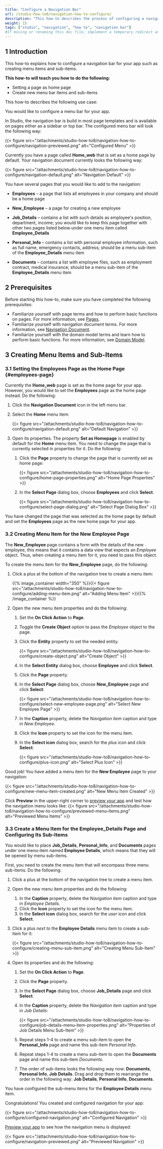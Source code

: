 ```yaml
---
title: "Configure a Navigation Bar"
url: /studio-how-to8/navigation-how-to-configure/
description: "This how-to describes the process of configuring a navigation bar in Mendix Studio."
weight: 15
tags: ["studio", "navigation", "how to", "navigation bar"]
#If moving or renaming this doc file, implement a temporary redirect and let the respective team know they should update the URL in the product. See Mapping to Products for more details.
---
```


## 1 Introduction

This how-to explains how to configure a navigation bar for your app such as creating menu items and sub-items. 

**This how-to will teach you how to do the following:**

* Setting a page as home page
* Create new menu bar items and sub-items

This how-to describes the following use case: 

You would like to configure a menu bar for your app. 

In Studio, the navigation bar is build in most page templates and is available on pages either as a sidebar or top bar. The configured menu bar will look the following way:

{{< figure src="/attachments/studio-how-to8/navigation-how-to-configure/navigation-previewed.png" alt="Configured Menu" >}}

Currently you have a page called **Home_web** that is set as a home page by default. Your navigation document currently looks the following way:

{{< figure src="/attachments/studio-how-to8/navigation-how-to-configure/navigation-default.png" alt="Navigation Default" >}}

You have several pages that you would like to add to the navigation:

* **Employees** – a page that lists all employees in your company and should be a home page

* **New_Employee** – a page for creating a new employee 

* **Job_Details** – contains a list with such details as employee's position, department, income; you would like to keep this page together with other two pages listed below under one menu item called  **Employee_Details** 

* **Personal_Info** – contains a list with personal employee information, such as full name, emergency contacts, address; should be a menu sub-item of the **Employee_Details** menu item

* **Documents** – contains a list with employee files, such as employment contract, medical insurance; should be a menu sub-item of the **Employee_Details** menu item

## 2 Prerequisites

Before starting this how-to, make sure you have completed the following prerequisites:

* Familiarize yourself with page terms and how to perform basic functions on pages. For more information, see [Pages](/studio8/page-editor/). 
* Familiarize yourself with navigation document terms. For more information, see [Navigation Document](/studio8/navigation/). 
* Familiarize yourself with the domain model terms and learn how to perform basic functions. For more information, see [Domain Model](/studio8/domain-models/).

## 3 Creating Menu Items and Sub-Items

### 3.1 Setting the Employees Page as the Home Page {#employees-page}

Currently the **Home_web** page is set as the home page for your app. However, you would like to set the **Employees** page as the home page instead. Do the following:

1. Click the **Navigation Document** icon in the left menu bar. 

2. Select the **Home** menu item:

    {{< figure src="/attachments/studio-how-to8/navigation-how-to-configure/navigation-default.png" alt="Default Navigation" >}} 
    
3. Open its properties. The property **Set as Homepage** is enabled by default for the **Home** menu item. You need to change the page that is currently selected in properties for it. Do the following:

    1.  Click the **Page** property to change the page that is currently set as home page:

        {{< figure src="/attachments/studio-how-to8/navigation-how-to-configure/home-page-properties.png" alt="Home Page Properties" >}}

    3. In the **Select Page** dialog box, choose **Employees** and click **Select**. 

        {{< figure src="/attachments/studio-how-to8/navigation-how-to-configure/select-page-dialog.png" alt="Select Page Dialog Box" >}}

You have changed the page that was selected as the home page by default and set the **Employees** page as the new home page for your app.

### 3.2 Creating Menu Item for the New Employee Page

The **New_Employee** page contains a form with the details of the new employee, this means that it contains a data view that expects an *Employee* object. Thus, when creating a menu item for it, you need to pass this object.

To create the menu item for the **New_Employee** page, do the following:

1. Click a plus at the bottom of the navigation tree to create a menu item:

    {{% image_container width="350" %}}{{< figure src="/attachments/studio-how-to8/navigation-how-to-configure/adding-menu-item.png" alt="Adding Menu Item" >}}{{% /image_container %}}

2. Open the new menu item properties and do the following:

    1.  Set the **On Click Action** to **Page**.
        
    2. Toggle the **Create Object** option to pass the *Employee* object to the page.

    3. Click the **Entity** property to set the needed entity.

        {{< figure src="/attachments/studio-how-to8/navigation-how-to-configure/create-object.png" alt="Create Object" >}}

    4. In the **Select Entity** dialog box, choose **Employee** and click **Select**.

    5. Click the **Page** property.

    6. In the **Select Page** dialog box, choose **New_Employee** page and click **Select**:

         {{< figure src="/attachments/studio-how-to8/navigation-how-to-configure/select-new-employee-page.png" alt="Select New Employee Page" >}}
    
    7. In the **Caption** property, delete the *Navigation item* caption and type in *New Employee*. 
    
    8. Click the **Icon** property to set the icon for the menu item.
    
    9. In the **Select icon** dialog box, search for the *plus* icon and click **Select**:
    
         {{< figure src="/attachments/studio-how-to8/navigation-how-to-configure/plus-icon.png" alt="Select Plus Icon" >}}

Good job! You have added a menu item for the **New Employee** page to your navigation:

{{< figure src="/attachments/studio-how-to8/navigation-how-to-configure/new-menu-item-created.png" alt="New Menu Item Created" >}}

Click **Preview** in the upper-right corner to [preview your app](/studio8/publishing-app/) and test how the navigation menu looks like:
{{< figure src="/attachments/studio-how-to8/navigation-how-to-configure/previewed-menu-items.png" alt="Previewed Menu Items" >}}

### 3.3 Create a Menu Item for the Employee_Details Page and Configuring Its Sub-Items

You would like to place **Job_Details**, **Personal_Info**, and **Documents** pages under one menu-item named **Employee Details**, which means that they will be opened by menu sub-items. 

First, you need to create the menu item that will encompass three menu sub-items. Do the following:

1. Click a plus at the bottom of the navigation tree to create a menu item.

2. Open the new menu item properties and do the following:

    1. In the **Caption** property, delete the *Navigation item* caption and type in *Employee Details*. 
    2. Click the **Icon** property to set the icon for the menu item.
    3. In the **Select icon** dialog box, search for the *user* icon and click **Select**.

3. Click a plus *next to* the **Employee Details** menu item to create a sub-item for it:

    {{< figure src="/attachments/studio-how-to8/navigation-how-to-configure/creating-menu-sub-item.png" alt="Creating Menu Sub-Item" >}}

4. Open its properties and do the following:

    1. Set the **On Click Action** to **Page**.
    
    2. Click the **Page** property.
    
    3. In the **Select Page** dialog box, choose **Job_Details** page and click **Select**.
    
    4. In the **Caption** property, delete the *Navigation item* caption and type in *Job Details*:
    
        {{< figure src="/attachments/studio-how-to8/navigation-how-to-configure/job-details-menu-item-properties.png" alt="Properties of Job Details Menu Sub-Item" >}}
    
    5. Repeat steps 1-4 to create a menu sub-item to open the **Personal_Info** page and name this sub-item *Personal Info*.  
    
    6. Repeat steps 1-4 to create a menu sub-item to open the **Documents** page and name this sub-item *Documents*. 
    
    7. The order of sub-items looks the following way now: **Documents**, **Personal Info**, **Job Details**. Drag and drop them to rearrange the order in the following way: **Job Details**, **Personal Info**, **Documents**.  

You have configured the sub-menu items for the **Employee Details** menu item.

Congratulations! You created and configured navigation for your app:

{{< figure src="/attachments/studio-how-to8/navigation-how-to-configure/configured-navigation.png" alt="Configured Navigation" >}}

[Preview your app](/studio8/publishing-app/) to see how the navigation menu is displayed:

{{< figure src="/attachments/studio-how-to8/navigation-how-to-configure/navigation-previewed.png" alt="Previewed Navigation" >}}

